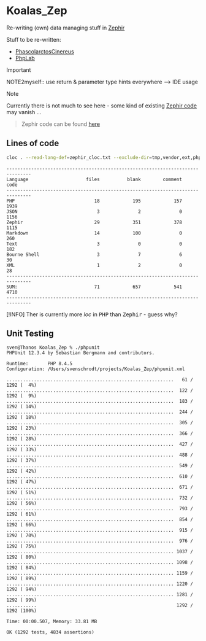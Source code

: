# Koalas_Zep

Re-writing (own) data managing stuff in [Zephir](https://docs.zephir-lang.com)

Stuff to be re-written: 
- [PhascolarctosCinereus](https://github.com/SchrodtSven/PhascolarctosCinereus)
- [PhpLab](https://github.com/SchrodtSven/PhpLab)




> [!IMPORTANT]  
> NOTE2myself:: use return & parameter type hints everywhere --> IDE usage


> [!NOTE]  
> Currently there is not much to see here  - some kind of existing [Zephir code](https://github.com/SchrodtSven/Koalas_Zep/tree/main/koalas/koalas) may vanish ...

> Zephir code can be found [here](https://github.com/SchrodtSven/Koalas_Zep/tree/main/koalas/koalas)

## Lines of code
```sh
cloc . --read-lang-def=zephir_cloc.txt --exclude-dir=tmp,vendor,ext,phpunit,ide,.phpunit.cache,.zephir
```

```
-------------------------------------------------------------------------------
Language                     files          blank        comment           code
-------------------------------------------------------------------------------
PHP                             18            195            157           1939
JSON                             3              2              0           1156
Zephir                          29            351            378           1115
Markdown                        14            100              0            260
Text                             3              0              0            182
Bourne Shell                     3              7              6             30
XML                              1              2              0             28
-------------------------------------------------------------------------------
SUM:                            71            657            541           4710
-------------------------------------------------------------------------------
```

[!INFO]
Ther is currently more <var>loc</var> in <kbd>PHP</kbd> than <kbd>Zephir</kbd> - guess why?

## Unit Testing 

```
sven@Thanos Koalas_Zep % ./phpunit
PHPUnit 12.3.4 by Sebastian Bergmann and contributors.

Runtime:       PHP 8.4.5
Configuration: /Users/svenschrodt/projects/Koalas_Zep/phpunit.xml

.............................................................   61 / 1292 (  4%)
.............................................................  122 / 1292 (  9%)
.............................................................  183 / 1292 ( 14%)
.............................................................  244 / 1292 ( 18%)
.............................................................  305 / 1292 ( 23%)
.............................................................  366 / 1292 ( 28%)
.............................................................  427 / 1292 ( 33%)
.............................................................  488 / 1292 ( 37%)
.............................................................  549 / 1292 ( 42%)
.............................................................  610 / 1292 ( 47%)
.............................................................  671 / 1292 ( 51%)
.............................................................  732 / 1292 ( 56%)
.............................................................  793 / 1292 ( 61%)
.............................................................  854 / 1292 ( 66%)
.............................................................  915 / 1292 ( 70%)
.............................................................  976 / 1292 ( 75%)
............................................................. 1037 / 1292 ( 80%)
............................................................. 1098 / 1292 ( 84%)
............................................................. 1159 / 1292 ( 89%)
............................................................. 1220 / 1292 ( 94%)
............................................................. 1281 / 1292 ( 99%)
...........                                                   1292 / 1292 (100%)

Time: 00:00.507, Memory: 33.81 MB

OK (1292 tests, 4834 assertions)
```